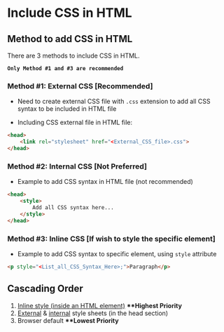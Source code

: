 # Include CSS in HTML

## Method to add CSS in HTML

There are 3 methods to include CSS in HTML.

**`Only Method #1 and #3 are recommended`**

### Method #1: External CSS [Recommended]

- Need to create external CSS file with `.css` extension to add all CSS syntax to be included in HTML file

- Including CSS external file in HTML file:

```html
<head>
    <link rel="stylesheet" href="<External_CSS_file>.css">
</head>
```

### Method #2: Internal CSS [Not Preferred]

- Example to add CSS syntax in HTML file (not recommended)

```html
<head>
    <style>
        Add all CSS syntax here...
    </style>
</head>
```

### Method #3: Inline CSS [If wish to style the specific element]

- Example to add CSS syntax to specific element, using `style` attribute

```html
<p style="<List_all_CSS_Syntax_Here>;">Paragraph</p>
```

## Cascading Order

1) [Inline style (inside an HTML element)](#method-3-inline-css-if-wish-to-style-the-specific-element) **\*\*Highest Priority**
2) [External](#method-1-external-css-recommended) & [internal](#method-2-internal-css-not-preferred) style sheets (in the head section)
3) Browser default **\*\*Lowest Priority**